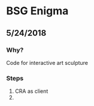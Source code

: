 # BSG Enigma
## 5/24/2018

### Why?
Code for interactive art sculpture

### Steps

1. CRA as client
2. 